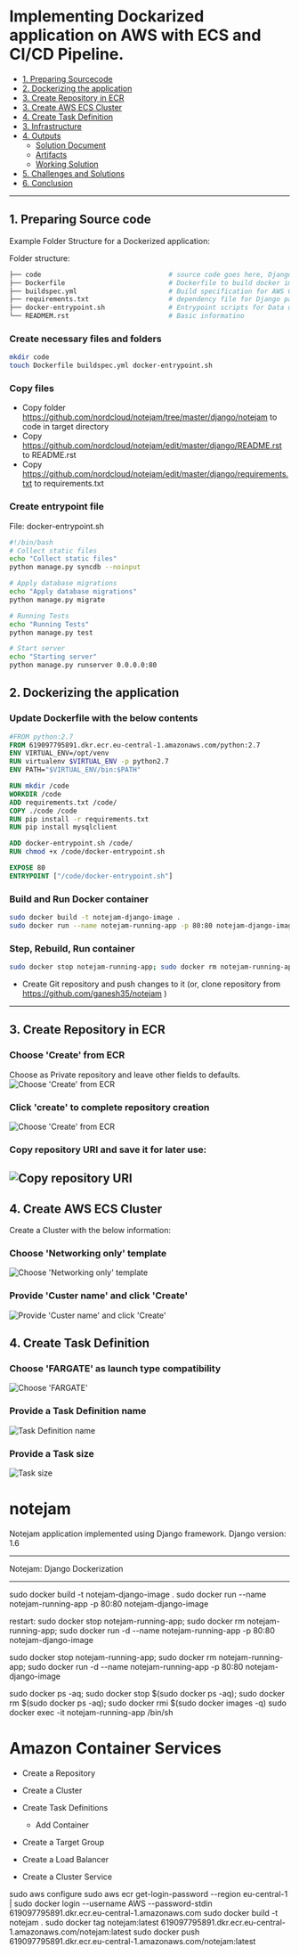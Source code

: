 # Implementing Dockarized application on AWS with ECS and CI/CD Pipeline.

- [1. Preparing Sourcecode](#1-preparing-source-code)
- [2. Dockerizing the application](#2-dockerizing-the-application)
- [3. Create Repository in ECR](#3-create-repository-in-ecr)
- [3. Create AWS ECS Cluster](#3-create-aws-ecs-cluster)
- [4. Create Task Definition](#4-create-task-definition)
- [3. Infrastructure](#3-infrastructure)
- [4. Outputs](#4-outputs)
    - [Solution Document](#solution-document)
    - [Artifacts](#artifacts)
    - [Working Solution](#working-solution)    
- [5. Challenges and Solutions](#5-challenges-and-solutions)    
- [6. Conclusion](#6-conclusion)
--------------------------------------------

## 1. Preparing Source code
Example Folder Structure for a Dockerized application:

Folder structure:
```bash
├── code                                # source code goes here, Django in this case
├── Dockerfile                          # Dockerfile to build docker image
├── buildspec.yml                       # Build specification for AWS CodeBuild
├── requirements.txt                    # dependency file for Django packages
├── docker-entrypoint.sh                # Entrypoint scripts for Data definitions, migrations, and Unit tests
└── READMEM.rst                         # Basic informatino
```

### Create necessary files and folders
```sh
mkdir code
touch Dockerfile buildspec.yml docker-entrypoint.sh
```
### Copy files
- Copy folder <https://github.com/nordcloud/notejam/tree/master/django/notejam> to code in target directory
- Copy <https://github.com/nordcloud/notejam/edit/master/django/README.rst> to README.rst
- Copy <https://github.com/nordcloud/notejam/edit/master/django/requirements.txt> to requirements.txt


### Create entrypoint file
File: docker-entrypoint.sh
```sh
#!/bin/bash
# Collect static files
echo "Collect static files"
python manage.py syncdb --noinput

# Apply database migrations
echo "Apply database migrations"
python manage.py migrate

# Running Tests
echo "Running Tests"
python manage.py test

# Start server
echo "Starting server"
python manage.py runserver 0.0.0.0:80
```

## 2. Dockerizing the application

### Update Dockerfile with the below contents
```dockerfile
#FROM python:2.7
FROM 619097795891.dkr.ecr.eu-central-1.amazonaws.com/python:2.7
ENV VIRTUAL_ENV=/opt/venv
RUN virtualenv $VIRTUAL_ENV -p python2.7
ENV PATH="$VIRTUAL_ENV/bin:$PATH"

RUN mkdir /code
WORKDIR /code
ADD requirements.txt /code/
COPY ./code /code
RUN pip install -r requirements.txt
RUN pip install mysqlclient

ADD docker-entrypoint.sh /code/
RUN chmod +x /code/docker-entrypoint.sh

EXPOSE 80
ENTRYPOINT ["/code/docker-entrypoint.sh"]
```

### Build and Run Docker container
```sh
sudo docker build -t notejam-django-image .
sudo docker run --name notejam-running-app -p 80:80 notejam-django-image
```
### Step, Rebuild, Run container
```sh
sudo docker stop notejam-running-app; sudo docker rm notejam-running-app; sudo docker run -d --name notejam-running-app -p 80:80 notejam-django-image
```

- Create Git repository and push changes to it (or, clone repository from <https://github.com/ganesh35/notejam> )

----------------------------------
## 3. Create Repository in ECR
### Choose 'Create' from ECR 
Choose as Private repository and leave other fields to defaults.
![Choose 'Create' from ECR](imgs/03_ECR_01.png)
### Click 'create' to complete repository creation
![Choose 'Create' from ECR](imgs/03_ECR_02.png)
### Copy repository URI and save it for later use:
![Copy repository URI](imgs/03_ECR_03.jpg)
----------------------------------
## 4. Create AWS ECS Cluster
Create  a Cluster with the below information:
### Choose 'Networking only' template
![Choose 'Networking only' template](imgs/04_Cluster_02.png)
### Provide 'Custer name' and click 'Create'
![Provide 'Custer name' and click 'Create'](imgs/04_Cluster_03.png)

## 4. Create Task Definition
### Choose 'FARGATE' as launch type compatibility
![Choose 'FARGATE'](imgs/05_TaskDef_01.png)
### Provide a Task Definition name
![Task Definition name](imgs/05_TaskDef_02.png)
### Provide a Task size 
![Task size](imgs/05_TaskDef_03.png)

















# notejam
Notejam application implemented using Django framework.  Django version: 1.6


******************************
Notejam: Django Dockerization
******************************

sudo docker build -t notejam-django-image .
sudo docker run --name notejam-running-app -p 80:80 notejam-django-image

restart:
sudo docker stop notejam-running-app; sudo docker rm notejam-running-app; sudo docker run -d --name notejam-running-app -p 80:80 notejam-django-image

sudo docker stop notejam-running-app; sudo docker rm notejam-running-app; sudo docker run -d --name notejam-running-app -p 80:80 notejam-django-image

sudo docker ps -aq; sudo docker stop $(sudo docker ps -aq); sudo docker rm $(sudo docker ps -aq); sudo docker rmi $(sudo docker images -q)
sudo docker exec -it notejam-running-app /bin/sh


# Amazon Container Services
- Create a Repository
- Create a Cluster
- Create Task Definitions
  - Add Container

- Create a Target Group
- Create a Load Balancer
- Create a Cluster Service

sudo aws configure
sudo aws ecr get-login-password --region eu-central-1 | sudo docker login --username AWS --password-stdin 619097795891.dkr.ecr.eu-central-1.amazonaws.com
sudo docker build -t notejam .
sudo docker tag notejam:latest 619097795891.dkr.ecr.eu-central-1.amazonaws.com/notejam:latest
sudo docker push 619097795891.dkr.ecr.eu-central-1.amazonaws.com/notejam:latest
